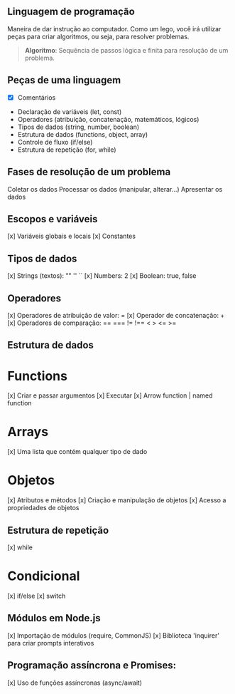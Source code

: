 ## Linguagem de programação

Maneira de dar instrução ao computador.
Como um lego, você irá utilizar peças para criar algoritmos, ou seja, para resolver problemas.

> **Algoritmo**: Sequência de passos lógica e finita para resolução de um problema.

## Peças de uma linguagem

- [x] Comentários
- Declaração de variáveis (let, const)
- Operadores (atribuição, concatenação, matemáticos, lógicos)
- Tipos de dados (string, number, boolean)
- Estrutura de dados (functions, object, array)
- Controle de fluxo (if/else)
- Estrutura de repetição (for, while)

## Fases de resolução de um problema

Coletar os dados
Processar os dados (manipular, alterar...)
Apresentar os dados

## Escopos e variáveis

[x] Variáveis globais e locais
[x] Constantes

## Tipos de dados

[x] Strings (textos): "" '' ``
[x] Numbers: 2
[x] Boolean: true, false

## Operadores

[x] Operadores de atribuição de valor: =
[x] Operador de concatenação: +
[x] Operadores de comparação: == === != !== < > <= >=

## Estrutura de dados

# Functions

[x] Criar e passar argumentos
[x] Executar
[x] Arrow function | named function

# Arrays

[x] Uma lista que contém qualquer tipo de dado

# Objetos

[x] Atributos e métodos
[x] Criação e manipulação de objetos
[x] Acesso a propriedades de objetos

## Estrutura de repetição

[x] while

# Condicional

[x] if/else
[x] switch

## Módulos em Node.js

[x] Importação de módulos (require, CommonJS)
[x] Biblíoteca 'inquirer' para criar prompts interativos

## Programação assíncrona e Promises:

[x] Uso de funções assíncronas (async/await)
